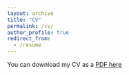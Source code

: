 ```yaml
---
layout: archive
title: "CV"
permalink: /cv/
author_profile: true
redirect_from:
  - /resume
---
```


You can download my CV as a [PDF here](/files/cv.pdf)

